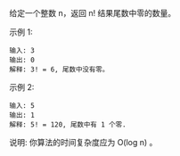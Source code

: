 给定一个整数 n，返回 n! 结果尾数中零的数量。

示例 1:

    输入: 3
    输出: 0
    解释: 3! = 6, 尾数中没有零。
示例 2:

    输入: 5
    输出: 1
    解释: 5! = 120, 尾数中有 1 个零.
说明: 你算法的时间复杂度应为 O(log n) 。

